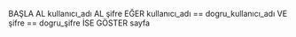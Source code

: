 BAŞLA
AL kullanıcı_adı
AL şifre
EĞER kullanıcı_adı == dogru_kullanıcı_adı VE şifre == dogru_şifre İSE
    GÖSTER sayfa